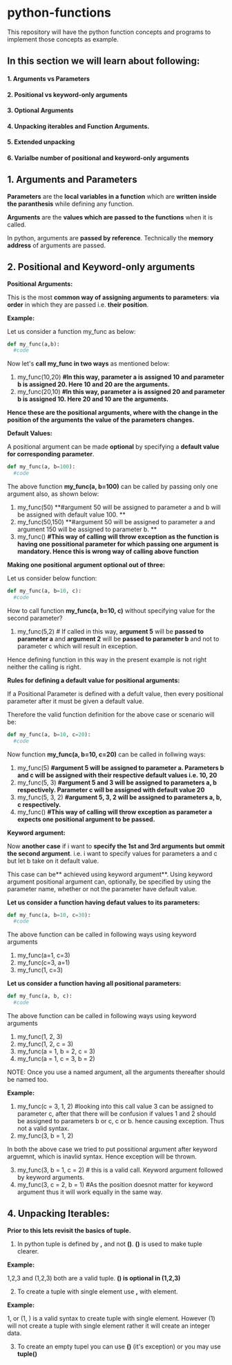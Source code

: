 # python-functions
This repository will have the python function concepts and programs to implement those concepts as example.
## In this section we will learn about following:
#### 1. Arguments vs Parameters
#### 2. Positional vs keyword-only arguments
#### 3. Optional Arguments
#### 4. Unpacking iterables and Function Arguments.
#### 5. Extended unpacking
#### 6. Varialbe number of positional and keyword-only arguments

## 1. Arguments and Parameters
**Parameters** are the **local variables in a function** which are **written inside the paranthesis** while defining any function.

**Arguments** are the **values which are passed to the functions** when it is called.

In python, arguments are **passed by reference**. Technically the **memory address** of arguments are passed. 

## 2. Positional and Keyword-only arguments

****Positional Arguments:****

This is the most **common way of assigning arguments to parameters**: **via order** in which they are passed i.e. **their position**.

**Example:** 

Let us consider a function my_func as below:

```python
def my_func(a,b):
  #code
```

Now let's **call my_func in two ways** as mentioned below:

1. my_func(10,20) **#In this way, parameter a is assigned 10 and parameter b is assigned 20. Here 10 and 20 are the arguments.**
2. my_func(20,10) **#In this way, parameter a is assigned 20 and parameter b is assigned 10. Here 20 and 10 are the arguments.**

**Hence these are the positional arguments, where with the change in the position of the arguments the value of the parameters changes.**

****Default Values:****

A positional argument can be made **optional** by specifying a **default value for corresponding parameter**.

```python
def my_func(a, b=100):
  #code
```

The above function **my_func(a, b=100)** can be called by passing only one argument also, as shown below:

1. my_func(50) **#argument 50 will be assigned to parameter a and b will be assigned with default value 100. **
2. my_func(50,150) **#argument 50 will be assigned to parameter a and argument 150 will be assigned to parameter b. **
3. my_func() **#This way of calling will throw exception as the function is having one possitional parameter for which passing one argument is mandatory. Hence this is wrong way of calling above function**

**Making one positional argument optional out of three:**

Let us consider below function:

```python
def my_func(a, b=10, c):
  #code
```

How to call function **my_func(a, b=10, c)** without specifying value for the second parameter?
1. my_func(5,2) # If called in this way, **argument 5** will be **passed to parameter a** and **argument 2** will be **passed to parameter b** and not to parameter c which will result in exception.

Hence defining function in this way in the present example is not right neither the calling is right. 

**Rules for defining a default value for positional arguments:**

If a Positional Parameter is defined with a defult value, then every positional parameter after it must be given a default value.

Therefore the valid function definition for the above case or scenario will be:


```python
def my_func(a, b=10, c=20):
  #code
```

Now function **my_func(a, b=10, c=20)** can be called in follwing ways:
1. my_func(5) **#argument 5 will be assigned to parameter a. Parameters b and c will be assigned with their respective default values i.e. 10, 20**
2. my_func(5, 3) **#argument 5 and 3 will be assigned to parameters a, b respectively. Parameter c will be assigned with default value 20**
3. my_func(5, 3, 2) **#argument 5, 3, 2 will be assigned to parameters a, b, c respectively.**
4. my_func() **#This way of calling will throw exception as parameter a expects one positional argument to be passed.**

****Keyword argument:****

Now **another case** if i want to **specify the 1st and 3rd arguments but ommit the second argument**. i.e. i want to specify values for parameters a and c but let b take on it default value.

This case can be** achieved using keyword argument**. Using keyword argument positional argument can, optionally, be specified by using the parameter name, whether or not the parameter have default value.

**Let us consider a function having defaut values to its parameters:**

```python
def my_func(a, b=10, c=30):
  #code
```

The above function can be called in following ways using keyword arguments
1. my_func(a=1, c=3)
2. my_func(c=3, a=1)
3. my_func(1, c=3)


**Let us consider a function having all positional parameters:**

```python
def my_func(a, b, c):
  #code
```

The above function can be called in following ways using keyword arguments
1. my_func(1, 2, 3)
2. my_func(1, 2, c = 3)
3. my_func(a = 1, b = 2, c = 3)
4. my_func(a = 1, c = 3, b = 2)

NOTE: Once you use a named argument, all the arguments thereafter should be named too.

**Example:**

1. my_func(c = 3, 1, 2) #looking into this call value 3 can be assigned to parameter c, after that there will be confusion if values 1 and 2 should be assigned to parameters  b or c, c or b. hence causing exception. Thus not a valid syntax.
2. my_func(3, b = 1, 2) 

In both the above case we tried to put possitional argument after keyword arguemnt, which is inavlid syntax. Hence exception will be thrown.

3. my_func(3, b = 1, c = 2) # this is a valid call. Keyword argument followed by keyword arguments.
4. my_func(3, c = 2, b = 1) #As the position doesnot matter for keyword argument thus it will work equally in the same way.

## 4. Unpacking Iterables:
****Prior to this lets revisit the basics of tuple.****

1. In python tuple is defined by **,** and not **()**. **()** is used to make tuple clearer.

**Example:**

1,2,3 and (1,2,3) both are a valid tuple. **() is optional in (1,2,3)**

2. To create a tuple with single element use **,** with element.

**Example:**

1, or (1, ) is a valid syntax to create tuple with single element. However (1) will not create a tuple with single element rather it will create an integer data.

3. To create an empty tupel you can use **()** (it's exception) or you may use **tuple()**
